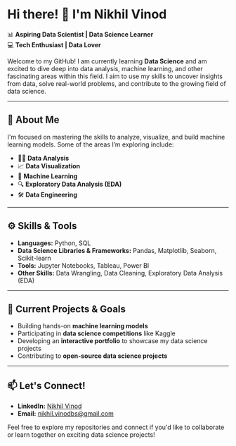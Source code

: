 # Hi there! 👋 I'm Nikhil Vinod

📊 **Aspiring Data Scientist | Data Science Learner**  
💻 **Tech Enthusiast | Data Lover**

Welcome to my GitHub! I am currently learning **Data Science** and am excited to dive deep into data analysis, machine learning, and other fascinating areas within this field. I aim to use my skills to uncover insights from data, solve real-world problems, and contribute to the growing field of data science.

---

## 🚀 About Me

I'm focused on mastering the skills to analyze, visualize, and build machine learning models. Some of the areas I’m exploring include:

- 🕵️‍♂️ **Data Analysis**  
- 📈 **Data Visualization**  
- 🤖 **Machine Learning**  
- 🔍 **Exploratory Data Analysis (EDA)**  
- 🛠️ **Data Engineering**  

---

## ⚙️ Skills & Tools

- **Languages:** Python, SQL  
- **Data Science Libraries & Frameworks:** Pandas, Matplotlib, Seaborn, Scikit-learn  
- **Tools:** Jupyter Notebooks, Tableau, Power BI 
- **Other Skills:** Data Wrangling, Data Cleaning, Exploratory Data Analysis (EDA)  

---

## 📌 Current Projects & Goals

- Building hands-on **machine learning models**    
- Participating in **data science competitions** like Kaggle  
- Developing an **interactive portfolio** to showcase my data science projects  
- Contributing to **open-source data science projects**  

---

## 📫 Let's Connect!

- **LinkedIn:** [Nikhil Vinod](https://linkedin.com/in/nikhil-vinod)  
- **Email:** nikhil.vinodbs@gmail.com 

Feel free to explore my repositories and connect if you'd like to collaborate or learn together on exciting data science projects!


